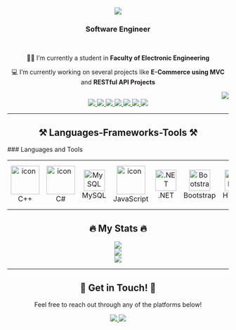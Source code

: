 <h1 align="center">
    <img src="https://readme-typing-svg.herokuapp.com/?font=Righteous&size=35&center=true&vCenter=true&width=500&height=70&duration=4000&lines=Hi+There!+👋;+I'm+Ahmed+Magdy!" />
</h1>

<h3 align="center">Software Engineer</h3>

<br/>

<div align="center">
  <p>👨‍🎓 I’m currently a student in <strong>Faculty of Electronic Engineering</strong></p>
  <p>💻 I’m currently working on several projects like <strong>E-Commerce using MVC</strong> and <strong>RESTful API Projects</strong></p>
</div>

<div align="right">
    <a href="https://komarev.com/ghpvc/?username=ahmedmega07&style=for-the-badge">
        <img src="https://komarev.com/ghpvc/?username=ahmedmega07&style=for-the-badge">
    </a>
</div>

<div align="center">
  <a href="mailto:ahmed.magdy2755@gmail.com">
    <img src="https://img.shields.io/badge/Gmail-D14836?style=for-the-badge&logo=gmail&logoColor=white" />
  </a>
  <a href="https://www.linkedin.com/in/ahmed-ams/" target="_blank">
    <img src="https://img.shields.io/badge/LinkedIn-0077B5?style=for-the-badge&logo=linkedin&logoColor=white" />
  </a>
  <a href="https://github.com/ahmedmega07" target="_blank">
     <img src="https://img.shields.io/badge/GitHub-181717?style=for-the-badge&logo=github&logoColor=white" />
  </a>
  <a href="https://twitter.com/ME_ga21" target="_blank">
    <img src="https://img.shields.io/badge/Twitter-1DA1F2?style=for-the-badge&logo=twitter&logoColor=white" />
  </a>
  <a href="https://www.facebook.com/yourfacebookhandle" target="_blank">
    <img src="https://img.shields.io/badge/Facebook-1877F2?style=for-the-badge&logo=facebook&logoColor=white" />
  </a>
  <a href="https://www.facebook.com/ahmed.mega009" target="_blank">
    <img src="https://img.shields.io/badge/Discord-5865F2?style=for-the-badge&logo=discord&logoColor=white" />
  </a>
  <a href="https://qabilah.com/profile/ahmed-ams/posts" target="_blank">
    <img src="https://img.shields.io/badge/Qabila-FF5722?style=for-the-badge&logo=q&logoColor=white" />
  </a>
</div>

<hr/>

<h2 align="center">⚒️ Languages-Frameworks-Tools ⚒️</h2>
### Languages and Tools
<table align="center">
  <tr>
    <td align="center" width="96">
        <img src="https://techstack-generator.vercel.app/cpp-icon.svg" alt="icon" width="65" height="65" />
      <br>C++
    </td>
    <td align="center" width="96">
        <img src="https://techstack-generator.vercel.app/csharp-icon.svg" alt="icon" width="65" height="65" />
      <br>C#
    </td>
    <td align="center" width="96"> 
        <img src="https://skillicons.dev/icons?i=mysql" width="48" height="48" alt="MySQL" />
    <br>MySQL
    </td>
    <td align="center" width="96">
        <img src="https://techstack-generator.vercel.app/js-icon.svg" alt="icon" width="65" height="65" />
      <br>JavaScript
    </td>
    <td align="center" width="96">
        <img src="https://skillicons.dev/icons?i=dotnet" width="48" height="48" alt=".NET" />
      <br>.NET
    </td>
    <td align="center" width="96">
        <img src="https://skillicons.dev/icons?i=bootstrap" width="48" height="48" alt="Bootstrap" />
      <br>Bootstrap
    </td>
    <td align="center" width="96">
        <img src="https://skillicons.dev/icons?i=html" width="48" height="48" alt="HTML5" />
      <br>HTML5
    </td>
    <td align="center" width="96">
        <img src="https://skillicons.dev/icons?i=css" width="48" height="48" alt="CSS" />
      <br>CSS
    </td>
    <td align="center" width="96">
        <img src="https://img.icons8.com/color/48/000000/visual-studio-code-2019.png" alt="VSCode" width="65" height="65" />
      <br>VSCode
    </td>
    <td align="center" width="96">
        <img src="https://techstack-generator.vercel.app/github-icon.svg" alt="icon" width="65" height="65" />
      <br>GitHub
    </td>
    <td align="center" width="96">
        <img src="https://img.icons8.com/color/48/000000/git.png" alt="Git" width="65" height="65" />
      <br>Git
    </td>
    <td align="center" width="96">
        <img src="https://img.icons8.com/color/48/000000/visual-studio.png" alt="Visual Studio" width="65" height="65" />
      <br>Visual Studio
    </td>
  </tr>
</table>

<h2 align="center">🔥 My Stats 🔥</h2>

<div align="center">
  <img src="https://github-readme-stats.vercel.app/api?username=ahmedmega07&show_icons=true&theme=radical&count_private=true" />
  <br />
  <img src="https://github-readme-streak-stats.herokuapp.com/?user=ahmedmega07&theme=radical" />
  <br/>
  <img src="https://github-readme-stats.vercel.app/api/top-langs/?username=ahmedmega07&layout=compact&theme=radical" />
</div>

<hr/>

<h2 align="center">💬 Get in Touch! 💬</h2>

<div align="center">
  <p>Feel free to reach out through any of the platforms below!</p>
  <div>
    <a href="mailto:ahmed.magdy2755@gmail.com">
      <img src="https://img.shields.io/badge/Gmail-D14836?style=for-the-badge&logo=gmail&logoColor=white" />
    </a>
    <a href="https://www.linkedin.com/in/ahmed-ams/" target="_blank">
      <img src="https://img.shields.io/badge/LinkedIn-0077B5?style=for-the-badge&logo=linkedin&logoColor=white" />
    </a>
  </div>
</div>
